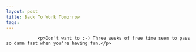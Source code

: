 ```yaml
---
layout: post
title: Back To Work Tomorrow
tags:
---
```



                <p>Don't want to :-) Three weeks of free time seem to pass so damn fast when you're having fun.</p>
